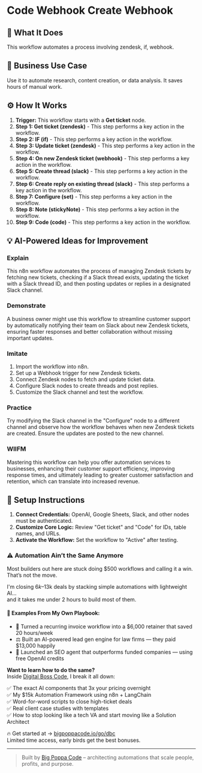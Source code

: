 # Code Webhook Create Webhook

## 🚀 What It Does
This workflow automates a process involving zendesk, if, webhook.

## 💼 Business Use Case
Use it to automate research, content creation, or data analysis. It saves hours of manual work.

## ⚙️ How It Works
1.  **Trigger:** This workflow starts with a **Get ticket** node.
2. **Step 1: Get ticket (zendesk)** - This step performs a key action in the workflow.
3. **Step 2: IF (if)** - This step performs a key action in the workflow.
4. **Step 3: Update ticket (zendesk)** - This step performs a key action in the workflow.
5. **Step 4: On new Zendesk ticket (webhook)** - This step performs a key action in the workflow.
6. **Step 5: Create thread (slack)** - This step performs a key action in the workflow.
7. **Step 6: Create reply on existing thread (slack)** - This step performs a key action in the workflow.
8. **Step 7: Configure (set)** - This step performs a key action in the workflow.
9. **Step 8: Note (stickyNote)** - This step performs a key action in the workflow.
10. **Step 9: Code (code)** - This step performs a key action in the workflow.

## 💡 AI-Powered Ideas for Improvement
### Explain
This n8n workflow automates the process of managing Zendesk tickets by fetching new tickets, checking if a Slack thread exists, updating the ticket with a Slack thread ID, and then posting updates or replies in a designated Slack channel.

### Demonstrate
A business owner might use this workflow to streamline customer support by automatically notifying their team on Slack about new Zendesk tickets, ensuring faster responses and better collaboration without missing important updates.

### Imitate
1. Import the workflow into n8n.
2. Set up a Webhook trigger for new Zendesk tickets.
3. Connect Zendesk nodes to fetch and update ticket data.
4. Configure Slack nodes to create threads and post replies.
5. Customize the Slack channel and test the workflow.

### Practice
Try modifying the Slack channel in the "Configure" node to a different channel and observe how the workflow behaves when new Zendesk tickets are created. Ensure the updates are posted to the new channel.

### WIIFM
Mastering this workflow can help you offer automation services to businesses, enhancing their customer support efficiency, improving response times, and ultimately leading to greater customer satisfaction and retention, which can translate into increased revenue.

## 🔧 Setup Instructions
1. **Connect Credentials:** OpenAI, Google Sheets, Slack, and other nodes must be authenticated.
2. **Customize Core Logic:** Review "Get ticket" and "Code" for IDs, table names, and URLs.
3. **Activate the Workflow:** Set the workflow to "Active" after testing.

### ⚠️ Automation Ain’t the Same Anymore

Most builders out here are stuck doing $500 workflows and calling it a win.  
That’s not the move.  

I'm closing $6k–$13k deals by stacking simple automations with lightweight AI...  
and it takes me under 2 hours to build most of them.

#### 🧠 Examples From My Own Playbook:
- 🔁 Turned a recurring invoice workflow into a $6,000 retainer that saved 20 hours/week  
- ⚖️ Built an AI-powered lead gen engine for law firms — they paid $13,000 happily  
- 🚀 Launched an SEO agent that outperforms funded companies — using free OpenAI credits  

**Want to learn how to do the same?**  
Inside [Digital Boss Code](https://bigpoppacode.io/go/dbc), I break it all down:

✅ The exact AI components that 3x your pricing overnight  
✅ My $15k Automation Framework using n8n + LangChain  
✅ Word-for-word scripts to close high-ticket deals  
✅ Real client case studies with templates  
✅ How to stop looking like a tech VA and start moving like a Solution Architect  

🔥 Get started at → [bigpoppacode.io/go/dbc](https://bigpoppacode.io/go/dbc)  
Limited time access, early birds get the best bonuses.

---
> Built by [Big Poppa Code](https://bigpoppacode.io) – architecting automations that scale people, profits, and purpose.
